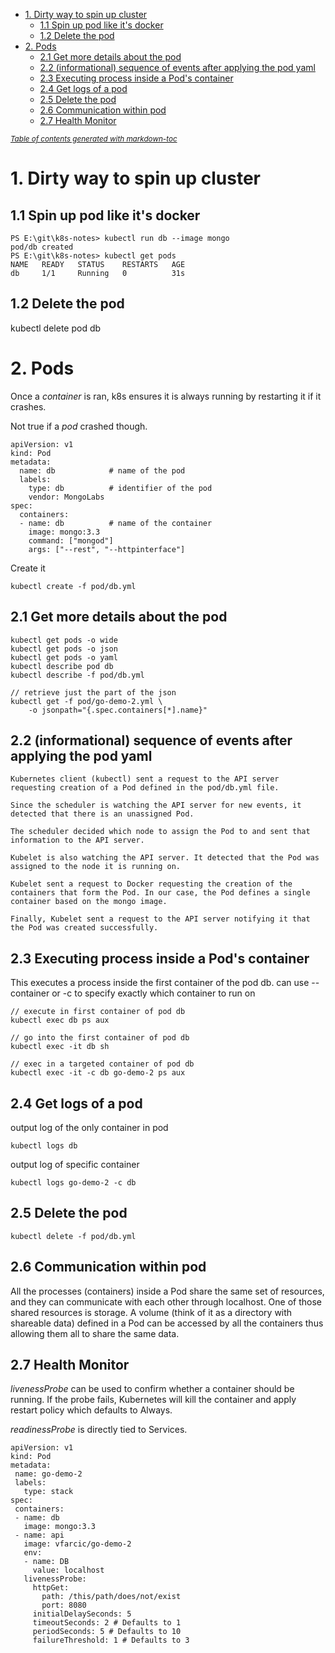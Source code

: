 - [1. Dirty way to spin up cluster](#1-dirty-way-to-spin-up-cluster)
  - [1.1 Spin up pod like it's docker](#11-spin-up-pod-like-its-docker)
  - [1.2 Delete the pod](#12-delete-the-pod)
- [2. Pods](#2-pods)
  - [2.1 Get more details about the pod](#21-get-more-details-about-the-pod)
  - [2.2 (informational) sequence of events after applying the pod yaml](#22-informational-sequence-of-events-after-applying-the-pod-yaml)
  - [2.3 Executing process inside a Pod's container](#23-executing-process-inside-a-pods-container)
  - [2.4 Get logs of a pod](#24-get-logs-of-a-pod)
  - [2.5 Delete the pod](#25-delete-the-pod)
  - [2.6 Communication within pod](#26-communication-within-pod)
  - [2.7 Health Monitor](#27-health-monitor)

<small><i><a href='http://ecotrust-canada.github.io/markdown-toc/'>Table of contents generated with markdown-toc</a></i></small>


# 1. Dirty way to spin up cluster
## 1.1 Spin up pod like it's docker 
```
PS E:\git\k8s-notes> kubectl run db --image mongo
pod/db created
PS E:\git\k8s-notes> kubectl get pods
NAME   READY   STATUS    RESTARTS   AGE
db     1/1     Running   0          31s
```

## 1.2 Delete the pod
kubectl delete pod db

# 2. Pods
Once a *container* is ran, k8s ensures it is always running by restarting it if it crashes.

Not true if a *pod* crashed though.
```
apiVersion: v1
kind: Pod
metadata:
  name: db            # name of the pod
  labels:
    type: db          # identifier of the pod
    vendor: MongoLabs
spec:
  containers:
  - name: db          # name of the container
    image: mongo:3.3
    command: ["mongod"]
    args: ["--rest", "--httpinterface"]
```

Create it
```
kubectl create -f pod/db.yml
```
## 2.1 Get more details about the pod
```
kubectl get pods -o wide
kubectl get pods -o json
kubectl get pods -o yaml
kubectl describe pod db
kubectl describe -f pod/db.yml

// retrieve just the part of the json
kubectl get -f pod/go-demo-2.yml \
    -o jsonpath="{.spec.containers[*].name}"
```

## 2.2 (informational) sequence of events after applying the pod yaml
```
Kubernetes client (kubectl) sent a request to the API server requesting creation of a Pod defined in the pod/db.yml file.

Since the scheduler is watching the API server for new events, it detected that there is an unassigned Pod.

The scheduler decided which node to assign the Pod to and sent that information to the API server.

Kubelet is also watching the API server. It detected that the Pod was assigned to the node it is running on.

Kubelet sent a request to Docker requesting the creation of the containers that form the Pod. In our case, the Pod defines a single container based on the mongo image.

Finally, Kubelet sent a request to the API server notifying it that the Pod was created successfully.
```

## 2.3 Executing process inside a Pod's container
This executes a process inside the first container of the pod db. can use --container or -c to specify exactly which container to run on
```
// execute in first container of pod db
kubectl exec db ps aux

// go into the first container of pod db
kubectl exec -it db sh

// exec in a targeted container of pod db
kubectl exec -it -c db go-demo-2 ps aux
```

## 2.4 Get logs of a pod
output log of the only container in pod
```
kubectl logs db
```
output log of specific container
```
kubectl logs go-demo-2 -c db
```

## 2.5 Delete the pod
```
kubectl delete -f pod/db.yml
```

## 2.6 Communication within pod
All the processes (containers) inside a Pod share the same set of resources, and they can communicate with each other through localhost. One of those shared resources is storage. A volume (think of it as a directory with shareable data) defined in a Pod can be accessed by all the containers thus allowing them all to share the same data.

## 2.7 Health Monitor
*livenessProbe* can be used to confirm whether a container should be running. If the probe fails, Kubernetes will kill the container and apply restart policy which defaults to Always.

 *readinessProbe* is directly tied to Services.
 ```
 apiVersion: v1
kind: Pod
metadata:
  name: go-demo-2
  labels:
    type: stack
spec:
  containers:
  - name: db
    image: mongo:3.3
  - name: api
    image: vfarcic/go-demo-2
    env:
    - name: DB
      value: localhost
    livenessProbe:
      httpGet:
        path: /this/path/does/not/exist
        port: 8080
      initialDelaySeconds: 5
      timeoutSeconds: 2 # Defaults to 1
      periodSeconds: 5 # Defaults to 10
      failureThreshold: 1 # Defaults to 3
 ```
